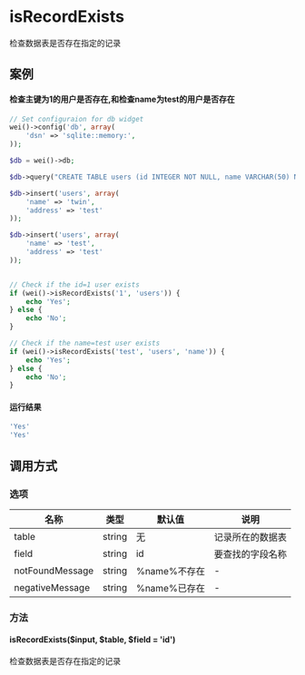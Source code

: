 isRecordExists
==============

检查数据表是否存在指定的记录

案例
----

#### 检查主键为1的用户是否存在,和检查name为test的用户是否存在
```php
// Set configuraion for db widget
wei()->config('db', array(
    'dsn' => 'sqlite::memory:',
));

$db = wei()->db;

$db->query("CREATE TABLE users (id INTEGER NOT NULL, name VARCHAR(50) NOT NULL, address VARCHAR(256) NOT NULL, PRIMARY KEY(id))");

$db->insert('users', array(
    'name' => 'twin',
    'address' => 'test'
));

$db->insert('users', array(
    'name' => 'test',
    'address' => 'test'
));


// Check if the id=1 user exists
if (wei()->isRecordExists('1', 'users')) {
    echo 'Yes';
} else {
    echo 'No';
}

// Check if the name=test user exists
if (wei()->isRecordExists('test', 'users', 'name')) {
    echo 'Yes';
} else {
    echo 'No';
}

```

#### 运行结果
```php
'Yes'
'Yes'
```

调用方式
--------

### 选项

| 名称                | 类型    | 默认值                 | 说明              |
|---------------------|---------|------------------------|-------------------|
| table               | string  | 无                     | 记录所在的数据表  |
| field               | string  | id                     | 要查找的字段名称  |
| notFoundMessage     | string  | %name%不存在           | -                 |
| negativeMessage     | string  | %name%已存在           | -                 |

### 方法

#### isRecordExists($input, $table, $field = 'id')
检查数据表是否存在指定的记录
